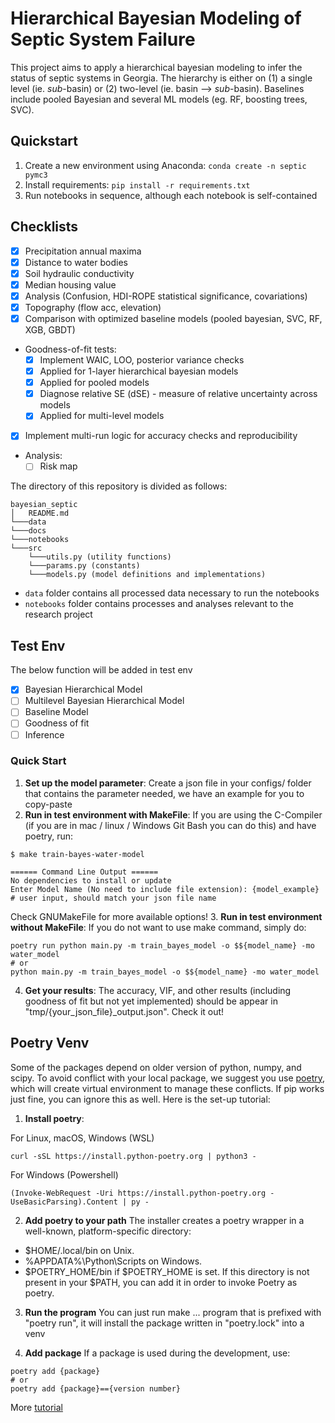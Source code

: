 # Hierarchical Bayesian Modeling of Septic System Failure
This project aims to apply a hierarchical bayesian modeling to infer the status of septic systems in Georgia. The hierarchy is either on (1) a single level (ie. _sub_-basin) or (2) two-level (ie. basin --> _sub_-basin). Baselines include pooled Bayesian and several ML models (eg. RF, boosting trees, SVC). 

## Quickstart
1. Create a new environment using Anaconda: `conda create -n septic pymc3`
2. Install requirements: `pip install -r requirements.txt`
3. Run notebooks in sequence, although each notebook is self-contained

## Checklists
- [x] Precipitation annual maxima
- [x] Distance to water bodies
- [x] Soil hydraulic conductivity
- [x] Median housing value
- [x] Analysis (Confusion, HDI-ROPE statistical significance, covariations)
- [x] Topography (flow acc, elevation)
- [x] Comparison with optimized baseline models (pooled bayesian, SVC, RF, XGB, GBDT)
- Goodness-of-fit tests:
    - [x] Implement WAIC, LOO, posterior variance checks
    - [x] Applied for 1-layer hierarchical bayesian models
    - [x] Applied for pooled models
    - [x] Diagnose relative SE (dSE) - measure of relative uncertainty across models 
    - [x] Applied for multi-level models
- [x] Implement multi-run logic for accuracy checks and reproducibility
- Analysis:
    - [ ] Risk map

The directory of this repository is divided as follows:
```
bayesian_septic
│   README.md    
└───data
└───docs
└───notebooks
└───src
    └───utils.py (utility functions)
    └───params.py (constants)
    └───models.py (model definitions and implementations)
```
- `data` folder contains all processed data necessary to run the notebooks
- `notebooks` folder contains processes and analyses relevant to the research project

## Test Env
The below function will be added in test env
- [x] Bayesian Hierarchical Model
- [ ] Multilevel Bayesian Hierarchical Model
- [ ] Baseline Model
- [ ] Goodness of fit
- [ ] Inference

### Quick Start
1. **Set up the model parameter**: Create a json file in your configs/ folder that contains the parameter needed, we have an example for you to copy-paste
2. **Run in test environment with MakeFile**: If you are using the C-Compiler (if you are in mac / linux / Windows Git Bash you can do this) and have poetry, run: 
```
$ make train-bayes-water-model

====== Command Line Output ======
No dependencies to install or update
Enter Model Name (No need to include file extension): {model_example} # user input, should match your json file name
```
Check GNUMakeFile for more available options!
3. **Run in test environment without MakeFile**: If you do not want to use make command, simply do:
```
poetry run python main.py -m train_bayes_model -o $${model_name} -mo water_model
# or 
python main.py -m train_bayes_model -o $${model_name} -mo water_model
```
4. **Get your results**: The accuracy, VIF, and other results (including goodness of fit but not yet implemented) should be appear in "tmp/{your_json_file}_output.json". Check it out!

## Poetry Venv
Some of the packages depend on older version of python, numpy, and scipy. To avoid conflict with your local package, we suggest you use [poetry](https://python-poetry.org/docs/), which will create virtual environment to manage these conflicts. If pip works just fine, you can ignore this as well.
Here is the set-up tutorial:

1. **Install poetry**: 

For Linux, macOS, Windows (WSL)
```
curl -sSL https://install.python-poetry.org | python3 -
```

For Windows (Powershell)

```
(Invoke-WebRequest -Uri https://install.python-poetry.org -UseBasicParsing).Content | py -
```

2. **Add poetry to your path**
The installer creates a poetry wrapper in a well-known, platform-specific directory:
- $HOME/.local/bin on Unix.
- %APPDATA%\Python\Scripts on Windows.
- $POETRY_HOME/bin if $POETRY_HOME is set.
If this directory is not present in your $PATH, you can add it in order to invoke Poetry as poetry.

3. **Run the program**
You can just run make ... program that is prefixed with "poetry run", it will install the package written in "poetry.lock" into a venv

4. **Add package**
If a package is used during the development, use: 
```
poetry add {package}
# or
poetry add {package}=={version number}
```

More [tutorial](https://python-poetry.org/docs/basic-usage/)